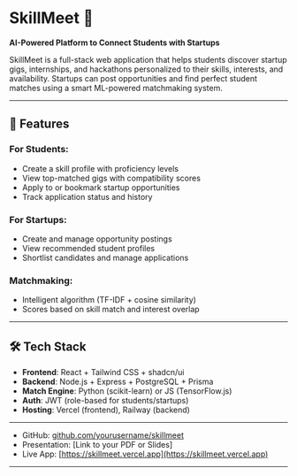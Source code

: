 # SkillMeet 🎯  
**AI-Powered Platform to Connect Students with Startups**

SkillMeet is a full-stack web application that helps students discover startup gigs, internships, and hackathons personalized to their skills, interests, and availability. Startups can post opportunities and find perfect student matches using a smart ML-powered matchmaking system.

---

## 🚀 Features

### For Students:
- Create a skill profile with proficiency levels
- View top-matched gigs with compatibility scores
- Apply to or bookmark startup opportunities
- Track application status and history

### For Startups:
- Create and manage opportunity postings
- View recommended student profiles
- Shortlist candidates and manage applications

### Matchmaking:
- Intelligent algorithm (TF-IDF + cosine similarity)
- Scores based on skill match and interest overlap

---

## 🛠 Tech Stack

- **Frontend**: React + Tailwind CSS + shadcn/ui
- **Backend**: Node.js + Express + PostgreSQL + Prisma
- **Match Engine**: Python (scikit-learn) or JS (TensorFlow.js)
- **Auth**: JWT (role-based for students/startups)
- **Hosting**: Vercel (frontend), Railway (backend)

--- 
- GitHub: [github.com/yourusername/skillmeet](https://github.com/yourusername/skillmeet)
- Presentation: [Link to your PDF or Slides]
- Live App: [https://skillmeet.vercel.app](https://skillmeet.vercel.app)

---
